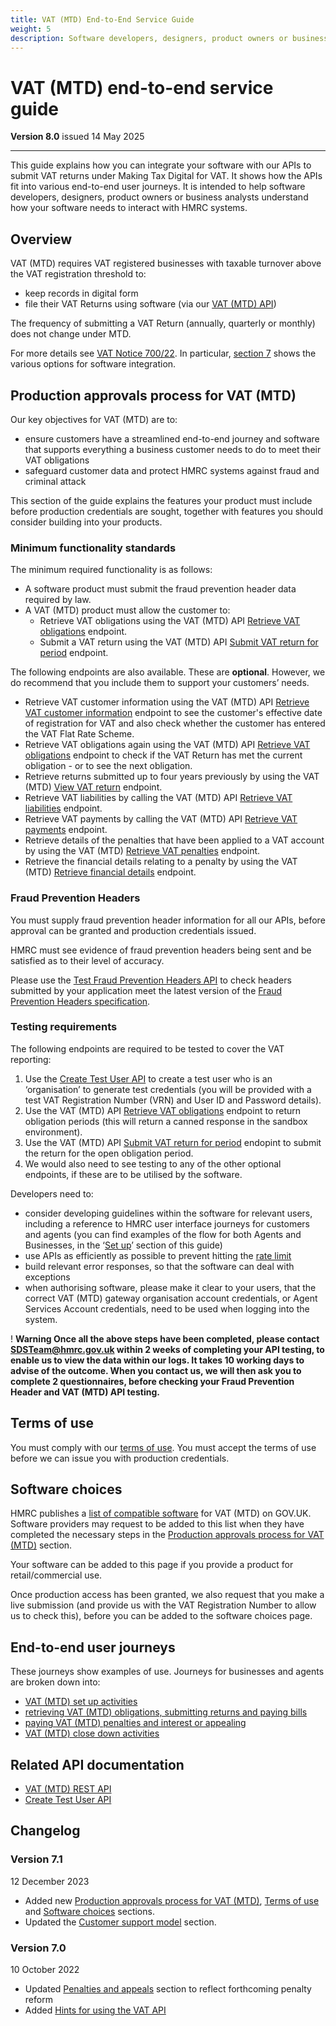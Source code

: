 ```yaml
---
title: VAT (MTD) End-to-End Service Guide
weight: 5
description: Software developers, designers, product owners or business analysts. Integrate your software with VAT API for Making Tax Digital.
---
```


# VAT (MTD) end-to-end service guide

**Version 8.0** issued 14 May 2025
***

This guide explains how you can integrate your software with our APIs to submit VAT returns under Making Tax Digital for VAT. It shows how the APIs fit into various end-to-end user journeys. It is intended to help software developers, designers, product owners or business analysts understand how your software needs to interact with HMRC systems.

## Overview
<!-- Section owner: MTD Programme -->

VAT (MTD) requires VAT registered businesses with taxable turnover above the VAT registration threshold to:

* keep records in digital form
* file their VAT Returns using software (via our [VAT (MTD) API](https://developer.service.hmrc.gov.uk/api-documentation/docs/api/service/vat-api/))

The frequency of submitting a VAT Return (annually, quarterly or monthly) does not change under MTD.

For more details see [VAT Notice 700/22](https://www.gov.uk/government/publications/vat-notice-70022-making-tax-digital-for-vat). In particular, [section 7](https://www.gov.uk/government/publications/vat-notice-70022-making-tax-digital-for-vat/vat-notice-70022-making-tax-digital-for-vat#examples-of-where-a-digital-link-is-required) shows the various options for software integration.

## Production approvals process for VAT (MTD)

Our key objectives for VAT (MTD) are to:

* ensure customers have a streamlined end-to-end journey and software that supports everything a business customer needs to do to meet their VAT obligations
* safeguard customer data and protect HMRC systems against fraud and criminal attack

This section of the guide explains the features your product must include before production credentials are sought, together with features you should consider building into your products.

### Minimum functionality standards

The minimum required functionality is as follows:

* A software product must submit the fraud prevention header data required by law.
* A VAT (MTD) product must allow the customer to:
    * Retrieve VAT obligations using the VAT (MTD) API [Retrieve VAT obligations](/api-documentation/docs/api/service/vat-api/1.0/oas/page#tag/organisations/operation/RetrieveVATobligations) endpoint.
    * Submit a VAT return using the VAT (MTD) API [Submit VAT return for period](/api-documentation/docs/api/service/vat-api/1.0/oas/page#tag/organisations/operation/SubmitVATreturnforperiod) endpoint.

The following endpoints are also available. These are **optional**. However, we do recommend that you include them to support your customers’ needs.

* Retrieve VAT customer information using the VAT (MTD) API [Retrieve VAT customer information](/api-documentation/docs/api/service/vat-api/1.0/oas/page#tag/organisations/operation/RetrieveVATCustomerInformation) endpoint to see the customer's effective date of registration for VAT and also check whether the customer has entered the VAT Flat Rate Scheme.
* Retrieve VAT obligations again using the VAT (MTD) API [Retrieve VAT obligations](/api-documentation/docs/api/service/vat-api/1.0/oas/page#tag/organisations/operation/RetrieveVATobligations) endpoint to check if the VAT Return has met the current obligation - or to see the next obligation.
* Retrieve returns submitted up to four years previously by using the VAT (MTD) [View VAT return](/api-documentation/docs/api/service/vat-api/1.0/oas/page#tag/organisations/operation/ViewVATReturn) endpoint.
* Retrieve VAT liabilities by calling the VAT (MTD) API [Retrieve VAT liabilities](/api-documentation/docs/api/service/vat-api/1.0/oas/page#tag/organisations/operation/RetrieveVATliabilities) endpoint.
* Retrieve VAT payments by calling the VAT (MTD) API [Retrieve VAT payments](/api-documentation/docs/api/service/vat-api/1.0/oas/page#tag/organisations/operation/RetrieveVATpayments) endpoint.
* Retrieve details of the penalties that have been applied to a VAT account by using the VAT (MTD) [Retrieve VAT penalties](/api-documentation/docs/api/service/vat-api/1.0/oas/page#tag/organisations/operation/RetrieveVATpenalties) endpoint.
* Retrieve the financial details relating to a penalty by using the VAT (MTD) [Retrieve financial details](/api-documentation/docs/api/service/vat-api/1.0/oas/page#tag/organisations/operation/Retrievefinancialdetails) endpoint.

### Fraud Prevention Headers

You must supply fraud prevention header information for all our APIs, before approval can be granted and production credentials issued.

HMRC must see evidence of fraud prevention headers being sent and be satisfied as to their level of accuracy.

Please use the [Test Fraud Prevention Headers API](/api-documentation/docs/api/service/txm-fph-validator-api/) to check headers submitted by your application meet the latest version of the [Fraud Prevention Headers specification](/guides/fraud-prevention/).

### Testing requirements

The following endpoints are required to be tested to cover the VAT reporting:

1. Use the [Create Test User API](/api-documentation/docs/api/service/api-platform-test-user/1.0) to create a test user who is an ‘organisation’ to generate test credentials (you will be provided with a test VAT Registration Number (VRN) and User ID and Password details).
2. Use the VAT (MTD) API [Retrieve VAT obligations](/api-documentation/docs/api/service/vat-api/1.0/oas/page#tag/organisations/operation/RetrieveVATobligations) endpoint to return obligation periods (this will return a canned response in the sandbox environment).
3. Use the VAT (MTD) API [Submit VAT return for period](/api-documentation/docs/api/service/vat-api/1.0/oas/page#tag/organisations/operation/SubmitVATreturnforperiod) endopint to submit the return for the open obligation period.
4. We would also need to see testing to any of the other optional endpoints, if these are to be utilised by the software.

Developers need to:

* consider developing guidelines within the software for relevant users, including a reference to HMRC user interface journeys for customers and agents (you can find examples of the flow for both Agents and Businesses, in the ‘[Set up](/guides/vat-mtd-end-to-end-service-guide/documentation/set-up.html)’ section of this guide)
* use APIs as efficiently as possible to prevent hitting the [rate limit](/api-documentation/docs/reference-guide#rate-limiting)
* build relevant error responses, so that the software can deal with exceptions
* when authorising software, please make it clear to your users, that the correct VAT (MTD) gateway organisation account credentials, or Agent Services Account credentials, need to be used when logging into the system.

<div class="govuk-warning-text">
  <span class="govuk-warning-text__icon" aria-hidden="true">!</span>
  <strong class="govuk-warning-text__text">
    <span class="govuk-warning-text__assistive">Warning</span>
Once all the above steps have been completed, please contact <a href="mailto:SDSTeam@hmrc.gov.uk">SDSTeam@hmrc.gov.uk</a> within 2 weeks of completing your API testing, to enable us to view the data within our logs. It takes 10 working days to advise of the outcome. When you contact us, we will then ask you to complete 2 questionnaires, before checking your Fraud Prevention Header and VAT (MTD) API testing.
  </strong>
</div>

## Terms of use

You must comply with our [terms of use](/api-documentation/docs/terms-of-use). You must accept the terms of use before we can issue you with production credentials.

## Software choices

HMRC publishes a [list of compatible software](https://www.gov.uk/guidance/find-software-thats-compatible-with-making-tax-digital-for-vat) for VAT (MTD) on GOV.UK. Software providers may request to be added to this list when they have completed the necessary steps in the [Production approvals process for VAT (MTD)](#production-approvals-process-for-vat-mtd) section.

Your software can be added to this page if you provide a product for retail/commercial use.

Once production access has been granted, we also request that you make a live submission (and provide us with the VAT Registration Number to allow us to check this), before you can be added to the software choices page.

## End-to-end user journeys
<!--- Section owner: MTD Programme --->

These journeys show examples of use. Journeys for businesses and agents are broken down into:

  * [VAT (MTD) set up activities](documentation/set-up.html#set-up)
  * [retrieving VAT (MTD) obligations, submitting returns and paying bills](documentation/obligations.html#obligations-and-returns)
  * [paying VAT (MTD) penalties and interest or appealing](documentation/penalties.html#penalties-and-appeals)
  * [VAT (MTD) close down activities](documentation/close-down.html#close-down)

## Related API documentation
<!--- Section owner: MTD Programme --->

  * [VAT (MTD) REST API](https://developer.service.hmrc.gov.uk/api-documentation/docs/api/service/vat-api/1.0)
  * [Create Test User API](https://developer.service.hmrc.gov.uk/api-documentation/docs/api/service/api-platform-test-user/1.0)

## Changelog
<!--- Section owner: MTD Programme --->

### Version 7.1

12 December 2023

* Added new [Production approvals process for VAT (MTD)](#production-approvals-process-for-vat-mtd), [Terms of use](#terms-of-use) and [Software choices](#software-choices) sections.
* Updated the [Customer support model](documentation/customer-support.html) section.

### Version 7.0

10 October 2022

* Updated [Penalties and appeals](documentation/penalties.html) section to reflect forthcoming penalty reform
* Added [Hints for using the VAT API](documentation/hints.html)
